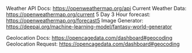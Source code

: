 Weather API Docs: https://openweathermap.org/api
Current Weather Data: https://openweathermap.org/current
5 Day 3 Hour forecast: https://openweathermap.org/forecast5
Image Generator: https://deepai.org/machine-learning-model/fantasy-world-generator


Geolocation Docs: https://opencagedata.com/dashboard#geocoding
Geolocation Request: https://opencagedata.com/dashboard#geocoding


